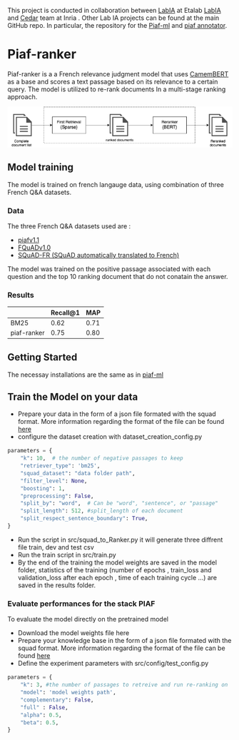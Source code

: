 This project is conducted in collaboration between [LabIA](https://www.etalab.gouv.fr/datasciences-et-intelligence-artificielle) at Etalab [LabIA](https://www.etalab.gouv.fr/) and [Cedar](https://team.inria.fr/cedar/) team at Inria .
Other Lab IA projects can be found at the main GitHub repo. In particular, the repository for the [Piaf-ml](https://github.com/etalab-ia/piaf-ml) and [piaf annotator](https://github.com/etalab/piaf).


# Piaf-ranker

Piaf-ranker is a a French relevance judgment model that uses  [CamemBERT](https://arxiv.org/abs/1911.03894) as a base and scores a text passage based on its relevance to a certain query.
The model is utilized to re-rank documents In a multi-stage ranking approach. 

<p align="center">
      <img src='images/retrerank.png'/>
</p>

## Model training 
The model is trained on french langauge data, using combination of three French Q&A datasets.
### Data
The three French Q&A datasets used are : 

- [piafv1.1](https://www.data.gouv.fr/en/datasets/piaf-le-dataset-francophone-de-questions-reponses/)
- [FQuADv1.0](https://fquad.illuin.tech/)
- [SQuAD-FR (SQuAD automatically translated to French)](https://github.com/Alikabbadj/French-SQuAD)

The model was trained on the positive passage associated with each question and the top 10 ranking document that do not conatain the answer. 


### Results 


|  | Recall@1 | MAP |
| ------ | ------ | ------ |
| BM25 | 0.62 | 0.71 |
| piaf-ranker |0.75 |0.80|


## Getting Started 
The necessay installations are the same as in [piaf-ml](https://github.com/etalab-ia/piaf-ml)
## Train the Model on your data
- Prepare your data in the form of a json file formated with the squad format. More information regarding the format of the file can be found [here](https://etalab-ia.github.io/knowledge-base/piaf/howtos/integrate.html#quel-format-pour-les-donnees)
- configure the dataset creation with dataset_creation_config.py
```python
parameters = {
    "k": 10,  # the number of negative passages to keep 
    "retriever_type": 'bm25',
    "squad_dataset": "data folder path",   
    "filter_level": None,
    "boosting": 1,
    "preprocessing": False, 
    "split_by": "word",  # Can be "word", "sentence", or "passage"
    "split_length": 512, #split_length of each document 
    "split_respect_sentence_boundary": True,
}
```
- Run the script in src/squad_to_Ranker.py it will generate three diffrent file train, dev and test csv
- Run the train script in src/train.py
- By the end of the training the model weights are saved in the model folder, statistics of the training (number of epochs , train_loss and validation_loss after each epoch , time of each training cycle ...)  are saved in the results folder.

### Evaluate performances for the stack PIAF 
To evaluate the model directly on the pretrained model
- Download the model weights file here
- Prepare your knowledge base in the form of a json file formated with the squad format. More information regarding the format of the file can be found [here](https://etalab-ia.github.io/knowledge-base/piaf/howtos/integrate.html#quel-format-pour-les-donnees)
- Define the experiment parameters with src/config/test_config.py

``` python
parameters = {
    "k": 3, #the number of passages to retreive and run re-ranking on
    "model": 'model weights path',
    "complementary": False,
    "full" : False,
    "alpha": 0.5,
    "beta": 0.5,
}
```

